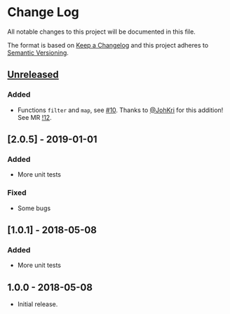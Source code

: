 # Change Log

All notable changes to this project will be documented in this file.

The format is based on [Keep a Changelog](http://keepachangelog.com/)
and this project adheres to [Semantic Versioning](http://semver.org/).

## [Unreleased]

### Added

- Functions `filter` and `map`, see [#10](https://gitlab.divid.se/promaster/property/issues/10). Thanks to [@JohKri](https://gitlab.divid.se/JohKri) for this addition! See MR [!12](https://gitlab.divid.se/promaster/property/merge_requests/12).

## [2.0.5] - 2019-01-01

### Added

- More unit tests

### Fixed

- Some bugs

## [1.0.1] - 2018-05-08

### Added

- More unit tests

## 1.0.0 - 2018-05-08

* Initial release.

[unreleased]: https://github.com/jonaskello/tslint-immutable/compare/promaster/property@2.0.5...master
[v2.0.5]: https://github.com/jonaskello/tslint-immutable/compare/promaster/property@1.0.0...promaster/property@2.0.5
[v1.0.1]: https://github.com/jonaskello/tslint-immutable/compare/promaster/property@1.0.0...promaster/property@1.0.1
